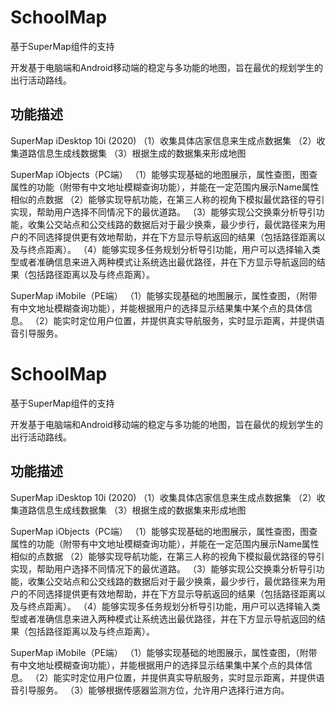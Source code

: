 # SchoolMap

基于SuperMap组件的支持

开发基于电脑端和Android移动端的稳定与多功能的地图，旨在最优的规划学生的出行活动路线。

## 功能描述

SuperMap iDesktop 10i (2020)
（1）收集具体店家信息来生成点数据集
（2）收集道路信息生成线数据集
（3）根据生成的数据集来形成地图

SuperMap iObjects（PC端）
（1）能够实现基础的地图展示，属性查图，图查属性的功能（附带有中文地址模糊查询功能），并能在一定范围内展示Name属性相似的点数据
（2）能够实现导航功能，在第三人称的视角下模拟最优路径的导引实现，帮助用户选择不同情况下的最优道路。
（3）能够实现公交换乘分析导引功能，收集公交站点和公交线路的数据后对于最少换乘，最少步行，最优路径来为用户的不同选择提供更有效地帮助，并在下方显示导航返回的结果（包括路径距离以及与终点距离）。
（4）能够实现多任务规划分析导引功能，用户可以选择输入类型或者准确信息来进入两种模式让系统选出最优路径，并在下方显示导航返回的结果（包括路径距离以及与终点距离）。

SuperMap iMobile（PE端）
（1）能够实现基础的地图展示，属性查图，（附带有中文地址模糊查询功能），并能根据用户的选择显示结果集中某个点的具体信息。
（2）能实时定位用户位置，并提供真实导航服务，实时显示距离，并提供语音引导服务。

# SchoolMap

基于SuperMap组件的支持

开发基于电脑端和Android移动端的稳定与多功能的地图，旨在最优的规划学生的出行活动路线。

## 功能描述

SuperMap iDesktop 10i (2020)
（1）收集具体店家信息来生成点数据集
（2）收集道路信息生成线数据集
（3）根据生成的数据集来形成地图

SuperMap iObjects（PC端）
（1）能够实现基础的地图展示，属性查图，图查属性的功能（附带有中文地址模糊查询功能），并能在一定范围内展示Name属性相似的点数据
（2）能够实现导航功能，在第三人称的视角下模拟最优路径的导引实现，帮助用户选择不同情况下的最优道路。
（3）能够实现公交换乘分析导引功能，收集公交站点和公交线路的数据后对于最少换乘，最少步行，最优路径来为用户的不同选择提供更有效地帮助，并在下方显示导航返回的结果（包括路径距离以及与终点距离）。
（4）能够实现多任务规划分析导引功能，用户可以选择输入类型或者准确信息来进入两种模式让系统选出最优路径，并在下方显示导航返回的结果（包括路径距离以及与终点距离）。

SuperMap iMobile（PE端）
（1）能够实现基础的地图展示，属性查图，（附带有中文地址模糊查询功能），并能根据用户的选择显示结果集中某个点的具体信息。
（2）能实时定位用户位置，并提供真实导航服务，实时显示距离，并提供语音引导服务。
（3）能够根据传感器监测方位，允许用户选择行进方向。
